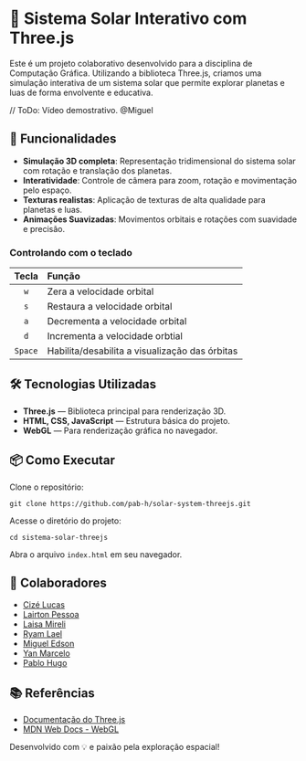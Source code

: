 # 🌌 Sistema Solar Interativo com Three.js

Este é um projeto colaborativo desenvolvido para a disciplina de Computação Gráfica. Utilizando a biblioteca Three.js, criamos uma simulação interativa de um sistema solar que permite explorar planetas e luas de forma envolvente e educativa.

// ToDo: Vídeo demostrativo. @Miguel

## 🚀 Funcionalidades

- **Simulação 3D completa**: Representação tridimensional do sistema solar com rotação e translação dos planetas.
- **Interatividade**: Controle de câmera para zoom, rotação e movimentação pelo espaço.
- **Texturas realistas**: Aplicação de texturas de alta qualidade para planetas e luas.
- **Animações Suavizadas**: Movimentos orbitais e rotações com suavidade e precisão.

### Controlando com o teclado

| Tecla   | Função |
| :-----: | :------ |
| `w`     | Zera a velocidade orbital |
| `s`     | Restaura a velocidade orbital |
| `a`     | Decrementa a velocidade orbital |
| `d`     | Incrementa a velocidade orbtial |
| `Space` | Habilita/desabilita a visualização das órbitas |

## 🛠️ Tecnologias Utilizadas

- **Three.js** — Biblioteca principal para renderização 3D.
- **HTML, CSS, JavaScript** — Estrutura básica do projeto.
- **WebGL** — Para renderização gráfica no navegador.

## 📦 Como Executar

Clone o repositório:

`git clone https://github.com/pab-h/solar-system-threejs.git`

Acesse o diretório do projeto:

`cd sistema-solar-threejs`

Abra o arquivo `index.html` em seu navegador.

## 👥 Colaboradores

- [Cizé Lucas](https://github.com/CizeLucas)
- [Lairton Pessoa](https://github.com/LairtonPessoa)
- [Laisa Mireli](https://github.com/LaisaMireli)
- [Ryam Lael](https://github.com/RyamLael)
- [Miguel Edson](https://github.com/Miguel-Edson)
- [Yan Marcelo](https://github.com/YanMarcelo)
- [Pablo Hugo](https://github.com/pab-h)

## 📚 Referências

- [Documentação do Three.js](https://threejs.org/docs/)
- [MDN Web Docs - WebGL](https://developer.mozilla.org/en-US/docs/Web/API/WebGL_API)

Desenvolvido com 💡 e paixão pela exploração espacial!